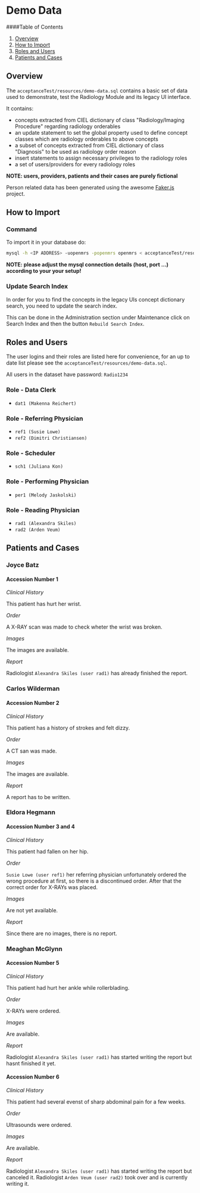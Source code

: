 # Demo Data

####Table of Contents

1. [Overview](#overview)
2. [How to Import](#how-to-import)
3. [Roles and Users](#roles-and-users)
4. [Patients and Cases](#patients-and-cases)

## Overview

The `acceptanceTest/resources/demo-data.sql` contains a basic set of data used to demonstrate, test the
Radiology Module and its legacy UI interface.

It contains:
* concepts extracted from CIEL dictionary of class "Radiology/Imaging
Procedure" regarding radiology orderables
* an update statement to set the global property used to define concept classes
which are radiology orderables to above concepts
* a subset of concepts extracted from CIEL dictionary of class "Diagnosis" to
be used as radiology order reason
* insert statements to assign necessary privileges to the radiology roles
* a set of users/providers for every radiology roles

**NOTE: users, providers, patients and their cases are purely fictional**

Person related data has been generated using the awesome [Faker.js](https://github.com/marak/Faker.js/) project.

## How to Import

### Command

To import it in your database do:

```bash
mysql -h <IP ADDRESS> -uopenmrs -popenmrs openmrs < acceptanceTest/resources/demo-data.sql
```

**NOTE: please adjust the mysql connection details (host, port ...) according to
your your setup!**

### Update Search Index

In order for you to find the concepts in the legacy UIs concept dictionary
search, you need to update the search index.

This can be done in the Administration section under Maintenance click on
Search Index and then the button `Rebuild Search Index`.

## Roles and Users

The user logins and their roles are listed here for convenience, for an up to date
list please see the `acceptanceTest/resources/demo-data.sql`.

All users in the dataset have password: `Radio1234`

### Role - Data Clerk

* `dat1 (Makenna Reichert)`

### Role - Referring Physician

* `ref1 (Susie Lowe)`
* `ref2 (Dimitri Christiansen)`

### Role - Scheduler

* `sch1 (Juliana Kon)`

### Role - Performing Physician

* `per1 (Melody Jaskolski)`

### Role - Reading Physician

* `rad1 (Alexandra Skiles)`
* `rad2 (Arden Veum)`

## Patients and Cases

### Joyce Batz

#### Accession Number 1

_Clinical History_

This patient has hurt her wrist.

_Order_

A X-RAY scan was made to check wheter the wrist was broken.

_Images_

The images are available.

_Report_

Radiologist `Alexandra Skiles (user rad1)` has already finished the report.

### Carlos Wilderman

#### Accession Number 2

_Clinical History_

This patient has a history of strokes and felt dizzy.

_Order_

A CT san was made.

_Images_

The images are available.

_Report_

A report has to be written.

### Eldora Hegmann

#### Accession Number 3 and 4

_Clinical History_

This patient had fallen on her hip.

_Order_

`Susie Lowe (user ref1)` her referring physician unfortunately ordered the wrong procedure at first, so
there is a discontinued order. After that the correct order for X-RAYs was
placed.

_Images_

Are not yet available.

_Report_

Since there are no images, there is no report.

### Meaghan McGlynn

#### Accession Number 5

_Clinical History_

This patient had hurt her ankle while rollerblading.

_Order_

X-RAYs were ordered.

_Images_

Are available.

_Report_

Radiologist `Alexandra Skiles (user rad1)` has started writing the report but hasnt
finished it yet.

#### Accession Number 6

_Clinical History_

This patient had several evenst of sharp abdominal pain for a few weeks.

_Order_

Ultrasounds were ordered.

_Images_

Are available.

_Report_

Radiologist `Alexandra Skiles (user rad1)` has started writing the report but canceled it.
Radiologist `Arden Veum (user rad2)` took over and is currently writing it.

